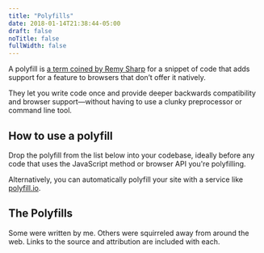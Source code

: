 ```yaml
---
title: "Polyfills"
date: 2018-01-14T21:38:44-05:00
draft: false
noTitle: false
fullWidth: false
---
```


A polyfill is [a term coined by Remy Sharp](https://remysharp.com/2010/10/08/what-is-a-polyfill) for a snippet of code that adds support for a feature to browsers that don’t offer it natively.

They let you write code once and provide deeper backwards compatibility and browser support&mdash;without having to use a clunky preprocessor or command line tool.

## How to use a polyfill

Drop the polyfill from the list below into your codebase, ideally before any code that uses the JavaScript method or browser API you're polyfilling.

Alternatively, you can automatically polyfill your site with a service like [polyfill.io](https://polyfill.io/).

## The Polyfills

Some were written by me. Others were squirreled away from around the web. Links to the source and attribution are included with each.
